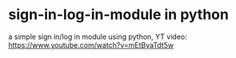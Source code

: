 # sign-in-log-in-module in python
a simple sign in/log in module using python,
YT video: https://www.youtube.com/watch?v=mEtByaTdt5w
